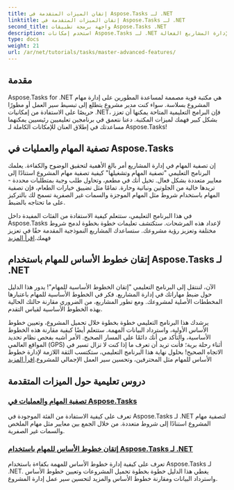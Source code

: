 ```yaml
---
title: إتقان الميزات المتقدمة في Aspose.Tasks لـ .NET
linktitle: إتقان الميزات المتقدمة في Aspose.Tasks لـ .NET
second_title: واجهة برمجة تطبيقات Aspose.Tasks .NET
description: استخدم إمكانات Aspose.Tasks لـ .NET من خلال البرامج التعليمية حول تصفية المهام وخطوط الأساس للتعيين والميزات المتقدمة لإدارة المشاريع الفعالة.
type: docs
weight: 21
url: /ar/net/tutorials/tasks/master-advanced-features/
---
```

## مقدمة

Aspose.Tasks for .NET هي مكتبة قوية مصممة لمساعدة المطورين على إدارة مهام المشروع بسلاسة. سواء كنت مدير مشروع يتطلع إلى تبسيط سير العمل أو مطورًا حريصًا على الاستفادة من إمكانيات .NET، فإن البرامج التعليمية المتاحة يمكنها أن تعزز بشكل كبير فهمك لميزات المكتبة. دعنا نتعمق في برنامجين تعليميين رئيسيين يمكنهما مساعدتك في إطلاق العنان للإمكانات الكاملة لـ Aspose.Tasks!

## تصفية المهام والعمليات في Aspose.Tasks

إن تصفية المهام في إدارة المشاريع أمر بالغ الأهمية لتحقيق الوضوح والكفاءة. يعلمك البرنامج التعليمي "تصفية المهام وتشغيلها" كيفية تصفية مهام المشروع استنادًا إلى معايير متعددة بشكل فعال. تخيل أنك في مطعم، وتحاول طلب وجبة بمتطلبات محددة - تريدها خالية من الجلوتين ونباتية وحارة. تمامًا مثل تضييق خيارات الطعام، فإن تصفية المهام باستخدام شروط مثل المهام الموجزة والسمات غير الصفرية تسمح لك بالتركيز على ما تحتاجه بالضبط.

 في هذا البرنامج التعليمي، ستتعلم كيفية الاستفادة من الفئات المفيدة داخل Aspose.Tasks لإعداد هذه المرشحات. ستكتشف تعليمات خطوة بخطوة لدمج شروط مختلفة وتعزيز رؤية مشروعك. ستساعدك المشاريع النموذجية المقدمة حقًا في تعزيز فهمك.[اقرأ المزيد](./task-filtering-and-operation/)

## إتقان خطوط الأساس للمهام باستخدام Aspose.Tasks لـ .NET

الآن، لننتقل إلى البرنامج التعليمي "إتقان الخطوط الأساسية للمهام"! يدور هذا الدليل حول ضبط مهاراتك في إدارة المشاريع. فكر في الخطوط الأساسية للمهام باعتبارها المخططات الأصلية لمشروعك. ومع تطور المشاريع، من الضروري مقارنة حالتك الحالية بهذه الخطوط الأساسية لقياس التقدم.

 يرشدك هذا البرنامج التعليمي خطوة بخطوة خلال تحميل المشروع، وتعيين خطوط الأساس الأولية، واسترداد البيانات المهمة. ستتعلم أيضًا كيفية مقارنة هذه الخطوط الأساسية، والتأكد من أنك دائمًا على المسار الصحيح. الأمر أشبه بفحص نظام تحديد المواقع العالمي (GPS) أثناء رحلة برية؛ فأنت تريد أن تعرف ما إذا كنت لا تزال تسير في الاتجاه الصحيح! بحلول نهاية هذا البرنامج التعليمي، ستكتسب الثقة اللازمة لإدارة خطوط الأساس للمهام مثل المحترفين، وتحسين سير العمل الإجمالي للمشروع.[اقرأ المزيد](./mastering-assignment-baseline/)

## دروس تعليمية حول الميزات المتقدمة
### [تصفية المهام والعمليات في Aspose.Tasks](./task-filtering-and-operation/)
تعرف على كيفية الاستفادة من الفئة الموجودة في Aspose.Tasks لـ .NET لتصفية مهام المشروع استنادًا إلى شروط متعددة. من خلال الجمع بين معايير مثل مهام الملخص والسمات غير الصفرية.
### [إتقان خطوط الأساس للمهام باستخدام Aspose.Tasks لـ .NET](./mastering-assignment-baseline/)
تعرف على كيفية إدارة خطوط الأساس للمهمة بكفاءة باستخدام Aspose.Tasks لـ .NET. يغطي هذا الدليل خطوة بخطوة تحميل المشروعات وتعيين خطوط الأساس واسترداد البيانات ومقارنة خطوط الأساس والمزيد لتحسين سير عمل إدارة المشروع.